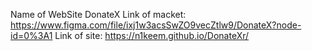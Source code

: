 Name of WebSite DonateX Link of macket: https://www.figma.com/file/ixj1w3acsSwZO9vecZtlw9/DonateX?node-id=0%3A1 Link of site: https://n1keem.github.io/DonateXr/
